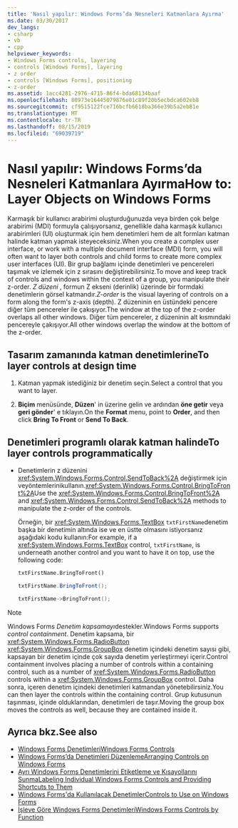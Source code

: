 ```yaml
---
title: 'Nasıl yapılır: Windows Forms’da Nesneleri Katmanlara Ayırma'
ms.date: 03/30/2017
dev_langs:
- csharp
- vb
- cpp
helpviewer_keywords:
- Windows Forms controls, layering
- controls [Windows Forms], layering
- z order
- controls [Windows Forms], positioning
- z-order
ms.assetid: 1acc4281-2976-4715-86f4-bda68134baaf
ms.openlocfilehash: 80973e16445079876e01c89f20b5ecbdca602eb8
ms.sourcegitcommit: cf9515122fce716bcfb6618ba366e39b5a2eb81e
ms.translationtype: MT
ms.contentlocale: tr-TR
ms.lasthandoff: 08/15/2019
ms.locfileid: "69039719"
---
```

# <a name="how-to-layer-objects-on-windows-forms"></a><span data-ttu-id="1bf2e-102">Nasıl yapılır: Windows Forms’da Nesneleri Katmanlara Ayırma</span><span class="sxs-lookup"><span data-stu-id="1bf2e-102">How to: Layer Objects on Windows Forms</span></span>
<span data-ttu-id="1bf2e-103">Karmaşık bir kullanıcı arabirimi oluşturduğunuzda veya birden çok belge arabirimi (MDI) formuyla çalışıyorsanız, genellikle daha karmaşık kullanıcı arabirimleri (UI) oluşturmak için hem denetimleri hem de alt formları katman halinde katman yapmak isteyeceksiniz.</span><span class="sxs-lookup"><span data-stu-id="1bf2e-103">When you create a complex user interface, or work with a multiple document interface (MDI) form, you will often want to layer both controls and child forms to create more complex user interfaces (UI).</span></span> <span data-ttu-id="1bf2e-104">Bir grup bağlamı içinde denetimleri ve pencereleri taşımak ve izlemek için z sırasını değiştirebilirsiniz.</span><span class="sxs-lookup"><span data-stu-id="1bf2e-104">To move and keep track of controls and windows within the context of a group, you manipulate their z-order.</span></span> <span data-ttu-id="1bf2e-105">*Z düzeni* , formun Z ekseni (derinlik) üzerinde bir formdaki denetimlerin görsel katmandır.</span><span class="sxs-lookup"><span data-stu-id="1bf2e-105">*Z-order* is the visual layering of controls on a form along the form's z-axis (depth).</span></span> <span data-ttu-id="1bf2e-106">Z düzeninin en üstündeki pencere diğer tüm pencereler ile çakışıyor.</span><span class="sxs-lookup"><span data-stu-id="1bf2e-106">The window at the top of the z-order overlaps all other windows.</span></span> <span data-ttu-id="1bf2e-107">Diğer tüm pencereler, z düzeninin alt kısmındaki pencereyle çakışıyor.</span><span class="sxs-lookup"><span data-stu-id="1bf2e-107">All other windows overlap the window at the bottom of the z-order.</span></span>

## <a name="to-layer-controls-at-design-time"></a><span data-ttu-id="1bf2e-108">Tasarım zamanında katman denetimlerine</span><span class="sxs-lookup"><span data-stu-id="1bf2e-108">To layer controls at design time</span></span>

1. <span data-ttu-id="1bf2e-109">Katman yapmak istediğiniz bir denetim seçin.</span><span class="sxs-lookup"><span data-stu-id="1bf2e-109">Select a control that you want to layer.</span></span>

2. <span data-ttu-id="1bf2e-110">**Biçim** menüsünde, **Düzen**' in üzerine gelin ve ardından **öne getir** veya **geri gönder**' e tıklayın.</span><span class="sxs-lookup"><span data-stu-id="1bf2e-110">On the **Format** menu, point to **Order**, and then click **Bring To Front** or **Send To Back**.</span></span>

## <a name="to-layer-controls-programmatically"></a><span data-ttu-id="1bf2e-111">Denetimleri programlı olarak katman halinde</span><span class="sxs-lookup"><span data-stu-id="1bf2e-111">To layer controls programmatically</span></span>

- <span data-ttu-id="1bf2e-112">Denetimlerin z düzenini <xref:System.Windows.Forms.Control.SendToBack%2A> değiştirmek için veyöntemlerinikullanın.<xref:System.Windows.Forms.Control.BringToFront%2A></span><span class="sxs-lookup"><span data-stu-id="1bf2e-112">Use the <xref:System.Windows.Forms.Control.BringToFront%2A> and <xref:System.Windows.Forms.Control.SendToBack%2A> methods to manipulate the z-order of the controls.</span></span>

     <span data-ttu-id="1bf2e-113">Örneğin, bir <xref:System.Windows.Forms.TextBox> `txtFirstName`denetim başka bir denetimin altında ise ve en üstte olmasını istiyorsanız aşağıdaki kodu kullanın:</span><span class="sxs-lookup"><span data-stu-id="1bf2e-113">For example, if a <xref:System.Windows.Forms.TextBox> control, `txtFirstName`, is underneath another control and you want to have it on top, use the following code:</span></span>

    ```vb
    txtFirstName.BringToFront()
    ```

    ```csharp
    txtFirstName.BringToFront();
    ```

    ```cpp
    txtFirstName->BringToFront();
    ```

> [!NOTE]
>  <span data-ttu-id="1bf2e-114">Windows Forms *Denetim kapsamayı*destekler.</span><span class="sxs-lookup"><span data-stu-id="1bf2e-114">Windows Forms supports *control containment*.</span></span> <span data-ttu-id="1bf2e-115">Denetim kapsama, bir <xref:System.Windows.Forms.RadioButton> <xref:System.Windows.Forms.GroupBox> denetim içindeki denetim sayısı gibi, kapsayan bir denetim içinde çok sayıda denetim yerleştirmeyi içerir.</span><span class="sxs-lookup"><span data-stu-id="1bf2e-115">Control containment involves placing a number of controls within a containing control, such as a number of <xref:System.Windows.Forms.RadioButton> controls within a <xref:System.Windows.Forms.GroupBox> control.</span></span> <span data-ttu-id="1bf2e-116">Daha sonra, içeren denetim içindeki denetimleri katmandan yönetebilirsiniz.</span><span class="sxs-lookup"><span data-stu-id="1bf2e-116">You can then layer the controls within the containing control.</span></span> <span data-ttu-id="1bf2e-117">Grup kutusunun taşınması, içinde olduklarından, denetimleri de taşır.</span><span class="sxs-lookup"><span data-stu-id="1bf2e-117">Moving the group box moves the controls as well, because they are contained inside it.</span></span>

## <a name="see-also"></a><span data-ttu-id="1bf2e-118">Ayrıca bkz.</span><span class="sxs-lookup"><span data-stu-id="1bf2e-118">See also</span></span>

- [<span data-ttu-id="1bf2e-119">Windows Forms Denetimleri</span><span class="sxs-lookup"><span data-stu-id="1bf2e-119">Windows Forms Controls</span></span>](index.md)
- [<span data-ttu-id="1bf2e-120">Windows Forms’da Denetimleri Düzenleme</span><span class="sxs-lookup"><span data-stu-id="1bf2e-120">Arranging Controls on Windows Forms</span></span>](arranging-controls-on-windows-forms.md)
- [<span data-ttu-id="1bf2e-121">Ayrı Windows Forms Denetimlerini Etiketleme ve Kısayollarını Sunma</span><span class="sxs-lookup"><span data-stu-id="1bf2e-121">Labeling Individual Windows Forms Controls and Providing Shortcuts to Them</span></span>](labeling-individual-windows-forms-controls-and-providing-shortcuts-to-them.md)
- [<span data-ttu-id="1bf2e-122">Windows Forms'da Kullanılacak Denetimler</span><span class="sxs-lookup"><span data-stu-id="1bf2e-122">Controls to Use on Windows Forms</span></span>](controls-to-use-on-windows-forms.md)
- [<span data-ttu-id="1bf2e-123">İşleve Göre Windows Forms Denetimleri</span><span class="sxs-lookup"><span data-stu-id="1bf2e-123">Windows Forms Controls by Function</span></span>](windows-forms-controls-by-function.md)
